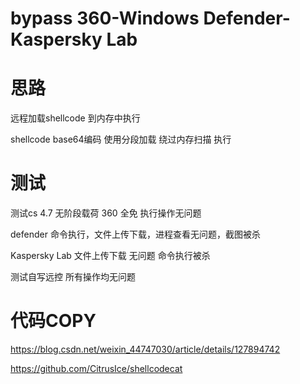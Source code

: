 # bypass 360-Windows Defender-Kaspersky Lab 
# 思路

远程加载shellcode 到内存中执行

shellcode base64编码 使用分段加载 绕过内存扫描 执行
# 测试

测试cs 4.7 无阶段载荷 360 全免 执行操作无问题

defender 命令执行，文件上传下载，进程查看无问题，截图被杀

Kaspersky Lab 文件上传下载 无问题 命令执行被杀 

测试自写远控 所有操作均无问题


# 代码COPY

https://blog.csdn.net/weixin_44747030/article/details/127894742

https://github.com/CitrusIce/shellcodecat
